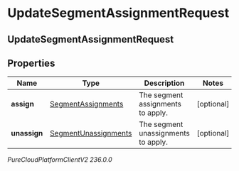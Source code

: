 # UpdateSegmentAssignmentRequest

## UpdateSegmentAssignmentRequest

## Properties

|Name | Type | Description | Notes|
|------------ | ------------- | ------------- | -------------|
| **assign** | [SegmentAssignments](SegmentAssignments) | The segment assignments to apply. | [optional] |
| **unassign** | [SegmentUnassignments](SegmentUnassignments) | The segment unassignments to apply. | [optional] |



_PureCloudPlatformClientV2 236.0.0_
